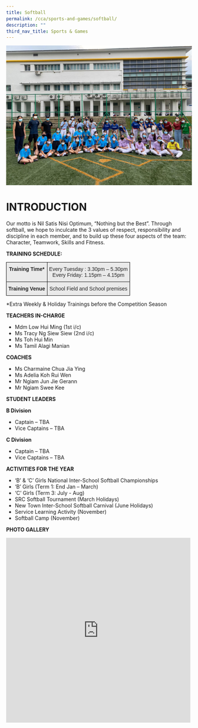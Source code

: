```yaml
---
title: Softball
permalink: /cca/sports-and-games/softball/
description: ""
third_nav_title: Sports & Games
---
```

![](/images/Our%20Group%20Photo.jpg)

# INTRODUCTION

Our motto is Nil Satis Nisi Optimum, “Nothing but the Best”. Through softball, we hope to inculcate the 3 values of respect, responsibility and discipline in each member, and to build up these four aspects of the team: Character, Teamwork, Skills and Fitness.

**TRAINING SCHEDULE:**

<style type="text/css">
.tg  {border-collapse:collapse;border-spacing:0;}
.tg td{border-color:black;border-style:solid;border-width:1px;font-family:Arial, sans-serif;font-size:14px;
  overflow:hidden;padding:10px 5px;word-break:normal;}
.tg th{border-color:black;border-style:solid;border-width:1px;font-family:Arial, sans-serif;font-size:14px;
  font-weight:normal;overflow:hidden;padding:10px 5px;word-break:normal;}
.tg .tg-n4qt{background-color:#EAEAEA;color:#222;font-weight:bold;text-align:center;vertical-align:top}
.tg .tg-ii8k{background-color:#EAEAEA;color:#222;text-align:center;vertical-align:top}
</style>
<table class="tg">
<thead>
  <tr>
    <th class="tg-n4qt">Training Time*</th>
    <th class="tg-ii8k">Every Tuesday : 3.30pm – 5.30pm<br>Every Friday: 1.15pm – 4.15pm</th>
  </tr>
</thead>
<tbody>
  <tr>
    <td class="tg-n4qt">Training Venue</td>
    <td class="tg-ii8k">School Field and School premises </td>
  </tr>
</tbody>
</table>

*Extra Weekly & Holiday Trainings before the Competition Season

**TEACHERS IN-CHARGE**

*   Mdm Low Hui Ming (1st i/c)
*   Ms Tracy Ng Siew Siew (2nd i/c)
*   Ms Toh Hui Min
*   Ms Tamil Alagi Manian


**COACHES**

*   Ms Charmaine Chua Jia Ying
*   Ms Adelia Koh Rui Wen 
*   Mr Ngiam Jun Jie Gerann  
*   Mr Ngiam Swee Kee

**STUDENT LEADERS**

**B Division**

*   Captain – TBA
*   Vice Captains – TBA

**C Division**

*   Captain – TBA
*   Vice Captains – TBA

**ACTIVITIES FOR THE YEAR**
* ‘B’ &amp; ‘C’ Girls National Inter-School Softball Championships
* ‘B’ Girls (Term 1: End Jan – March)
* ‘C’ Girls (Term 3: July - Aug)
* SRC Softball Tournament (March Holidays)
* New Town Inter-School Softball Carnival (June Holidays)
* Service Learning Activity (November)
* Softball Camp (November)

**PHOTO GALLERY**

<iframe allowfullscreen="true" height="500" width="500" frameborder="0" src="https://docs.google.com/presentation/d/e/2PACX-1vRcPcFonSBlb2OlZ0d-UqYT_o8I4GGyS6yygBocexalSeZ2VlwyC_lgJhW8bRlVOQFfb8It2ScTkY6U/embed?start=true&amp;loop=true&amp;delayms=3000"></iframe>